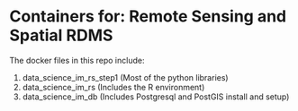 # Containers for: Remote Sensing and Spatial RDMS

The docker files in this repo include:

1. data_science_im_rs_step1 (Most of the python libraries)
2. data_science_im_rs (Includes the R environment)
3. data_science_im_db (Includes Postgresql and PostGIS install and setup)
